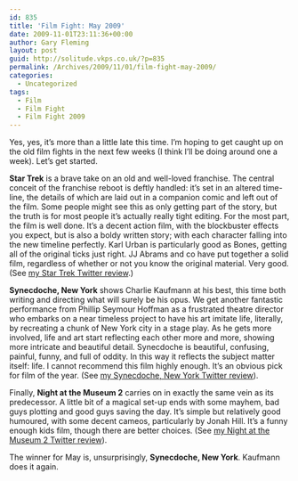 ```yaml
---
id: 835
title: 'Film Fight: May 2009'
date: 2009-11-01T23:11:36+00:00
author: Gary Fleming
layout: post
guid: http://solitude.vkps.co.uk/?p=835
permalink: /Archives/2009/11/01/film-fight-may-2009/
categories:
  - Uncategorized
tags:
  - Film
  - Film Fight
  - Film Fight 2009
---
```

Yes, yes, it&#8217;s more than a little late this time. I&#8217;m hoping to get caught up on the old film fights in the next few weeks (I think I&#8217;ll be doing around one a week). Let&#8217;s get started.

**Star Trek** is a brave take on an old and well-loved franchise. The central conceit of the franchise reboot is deftly handled: it&#8217;s set in an altered time-line, the details of which are laid out in a companion comic and left out of the film. Some people might see this as only getting part of the story, but the truth is for most people it&#8217;s actually really tight editing. For the most part, the film is well done. It&#8217;s a decent action film, with the blockbuster effects you expect, but is also a boldy written story; with each character falling into the new timeline perfectly. Karl Urban is particularly good as Bones, getting all of the original ticks just right. JJ Abrams and co have put together a solid film, regardless of whether or not you know the original material. Very good. (See [my Star Trek Twitter review](http://twitter.com/garyfleming/status/1753539481).)

**Synecdoche, New York** shows Charlie Kaufmann at his best, this time both writing and directing what will surely be his opus. We get another fantastic performance from Phillip Seymour Hoffman as a frustrated theatre director who embarks on a near timeless project to have his art imitate life, literally, by recreating a chunk of New York city in a stage play. As he gets more involved, life and art start reflecting each other more and more, showing more intricate and beautiful detail. Synecdoche is beautiful, confusing, painful, funny, and full of oddity. In this way it reflects the subject matter itself: life. I cannot recommend this film highly enough. It&#8217;s an obvious pick for film of the year. (See [my Synecdoche, New York Twitter review](http://twitter.com/garyfleming/status/1827626202)).

Finally, **Night at the Museum 2** carries on in exactly the same vein as its predecessor. A little bit of a magical set-up ends with some mayhem, bad guys plotting and good guys saving the day. It&#8217;s simple but relatively good humoured, with some decent cameos, particularly by Jonah Hill. It&#8217;s a funny enough kids film, though there are better choices. (See [my Night at the Museum 2 Twitter review](http://twitter.com/garyfleming/status/1939259528)).

The winner for May is, unsurprisingly, **Synecdoche, New York**. Kaufmann does it again.